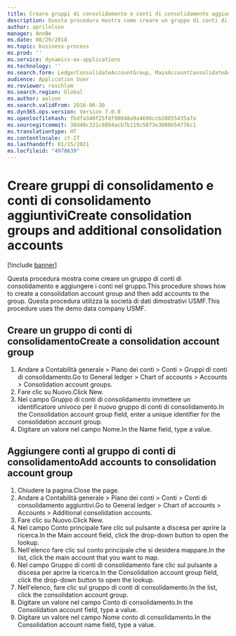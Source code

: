 ```yaml
---
title: Creare gruppi di consolidamento e conti di consolidamento aggiuntivi
description: Questa procedura mostra come creare un gruppo di conti di consolidamento e aggiungere i conti nel gruppo.
author: aprilolson
manager: AnnBe
ms.date: 08/29/2018
ms.topic: business-process
ms.prod: ''
ms.service: dynamics-ax-applications
ms.technology: ''
ms.search.form: LedgerConsolidateAccountGroup, MainAccountConsolidateAccount
audience: Application User
ms.reviewer: roschlom
ms.search.region: Global
ms.author: aolson
ms.search.validFrom: 2016-06-30
ms.dyn365.ops.version: Version 7.0.0
ms.openlocfilehash: fbdfa340f25fdf90048a9a4696ccb20855435a7a
ms.sourcegitcommit: 38d40c331c8894acb7b119c5073e3088b54776c1
ms.translationtype: HT
ms.contentlocale: it-IT
ms.lasthandoff: 01/15/2021
ms.locfileid: "4978639"
---
```

# <a name="create-consolidation-groups-and-additional-consolidation-accounts"></a><span data-ttu-id="40fb5-103">Creare gruppi di consolidamento e conti di consolidamento aggiuntivi</span><span class="sxs-lookup"><span data-stu-id="40fb5-103">Create consolidation groups and additional consolidation accounts</span></span>

[!include [banner](../../includes/banner.md)]

<span data-ttu-id="40fb5-104">Questa procedura mostra come creare un gruppo di conti di consolidamento e aggiungere i conti nel gruppo.</span><span class="sxs-lookup"><span data-stu-id="40fb5-104">This procedure shows how to create a consolidation account group and then add accounts to the group.</span></span> <span data-ttu-id="40fb5-105">Questa procedura utilizza la società di dati dimostrativi USMF.</span><span class="sxs-lookup"><span data-stu-id="40fb5-105">This procedure uses the demo data company USMF.</span></span>


## <a name="create-a-consolidation-account-group"></a><span data-ttu-id="40fb5-106">Creare un gruppo di conti di consolidamento</span><span class="sxs-lookup"><span data-stu-id="40fb5-106">Create a consolidation account group</span></span>
1. <span data-ttu-id="40fb5-107">Andare a Contabilità generale > Piano dei conti > Conti > Gruppi di conti di consolidamento.</span><span class="sxs-lookup"><span data-stu-id="40fb5-107">Go to General ledger > Chart of accounts > Accounts > Consolidation account groups.</span></span>
2. <span data-ttu-id="40fb5-108">Fare clic su Nuovo.</span><span class="sxs-lookup"><span data-stu-id="40fb5-108">Click New.</span></span>
3. <span data-ttu-id="40fb5-109">Nel campo Gruppo di conti di consolidamento immettere un identificatore univoco per il nuovo gruppo di conti di consolidamento.</span><span class="sxs-lookup"><span data-stu-id="40fb5-109">In the Consolidation account group field, enter a unique identifier for the consolidation account group.</span></span>
4. <span data-ttu-id="40fb5-110">Digitare un valore nel campo Nome.</span><span class="sxs-lookup"><span data-stu-id="40fb5-110">In the Name field, type a value.</span></span>

## <a name="add-accounts-to-consolidation-account-group"></a><span data-ttu-id="40fb5-111">Aggiungere conti al gruppo di conti di consolidamento</span><span class="sxs-lookup"><span data-stu-id="40fb5-111">Add accounts to consolidation account group</span></span>
1. <span data-ttu-id="40fb5-112">Chiudere la pagina.</span><span class="sxs-lookup"><span data-stu-id="40fb5-112">Close the page.</span></span>
2. <span data-ttu-id="40fb5-113">Andare a Contabilità generale > Piano dei conti > Conti > Conti di consolidamento aggiuntivi.</span><span class="sxs-lookup"><span data-stu-id="40fb5-113">Go to General ledger > Chart of accounts > Accounts > Additional consolidation accounts.</span></span>
3. <span data-ttu-id="40fb5-114">Fare clic su Nuovo.</span><span class="sxs-lookup"><span data-stu-id="40fb5-114">Click New.</span></span>
4. <span data-ttu-id="40fb5-115">Nel campo Conto principale fare clic sul pulsante a discesa per aprire la ricerca.</span><span class="sxs-lookup"><span data-stu-id="40fb5-115">In the Main account field, click the drop-down button to open the lookup.</span></span>
5. <span data-ttu-id="40fb5-116">Nell'elenco fare clic sul conto principale che si desidera mappare.</span><span class="sxs-lookup"><span data-stu-id="40fb5-116">In the list, click the main account that you want to map.</span></span>
6. <span data-ttu-id="40fb5-117">Nel campo Gruppo di conti di consolidamento fare clic sul pulsante a discesa per aprire la ricerca.</span><span class="sxs-lookup"><span data-stu-id="40fb5-117">In the Consolidation account group field, click the drop-down button to open the lookup.</span></span>
7. <span data-ttu-id="40fb5-118">Nell'elenco, fare clic sul gruppo di conti di consolidamento.</span><span class="sxs-lookup"><span data-stu-id="40fb5-118">In the list, click the consolidation account group.</span></span>
8. <span data-ttu-id="40fb5-119">Digitare un valore nel campo Conto di consolidamento.</span><span class="sxs-lookup"><span data-stu-id="40fb5-119">In the Consolidation account field, type a value.</span></span>
9. <span data-ttu-id="40fb5-120">Digitare un valore nel campo Nome conto di consolidamento.</span><span class="sxs-lookup"><span data-stu-id="40fb5-120">In the Consolidation account name field, type a value.</span></span>

